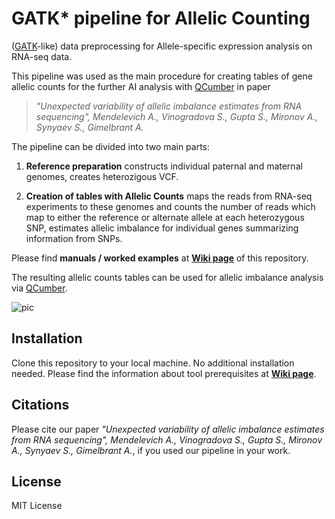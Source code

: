 # GATK* pipeline for Allelic Counting
([GATK](https://genomebiology.biomedcentral.com/articles/10.1186/s13059-015-0762-6)-like) data preprocessing for Allele-specific expression analysis on RNA-seq data.

This pipeline was used as the main procedure for creating tables of gene allelic counts for the further AI analysis with [QCumber](https://github.com/gimelbrantlab/QCumber) in paper

>_"Unexpected variability of allelic imbalance estimates from RNA sequencing", Mendelevich A.*, Vinogradova S.*, Gupta S., Mironov A., Synyaev S., Gimelbrant A._

The pipeline can be divided into two main parts:

1. **Reference preparation**
  constructs individual paternal and maternal genomes, creates heterozigous VCF.

2. **Creation of tables with Allelic Counts**
  maps the reads from RNA-seq experiments to these genomes and counts the number of reads which map to either the reference or alternate allele at each heterozygous SNP, estimates allelic imbalance for individual genes summarizing information from SNPs.

Please find **manuals / worked examples** at **[Wiki page](https://github.com/gimelbrantlab/GATKstar/wiki)** of this repository.

The resulting allelic counts tables can be used for allelic imbalance analysis via [QCumber](https://github.com/gimelbrantlab/QCumber).


![pic](https://github.com/gimelbrantlab/GATKstar/blob/master/GATKstar_flowchart.svg)


## Installation

Clone this repository to your local machine. No additional installation needed.
Please find the information about tool prerequisites at **[Wiki page](https://github.com/gimelbrantlab/GATKstar/wiki)**.

## Citations

Please cite our paper _"Unexpected variability of allelic imbalance estimates from RNA sequencing", Mendelevich A.*, Vinogradova S.*, Gupta S., Mironov A., Synyaev S., Gimelbrant A._, if you used our pipeline in your work.

## License

MIT License







